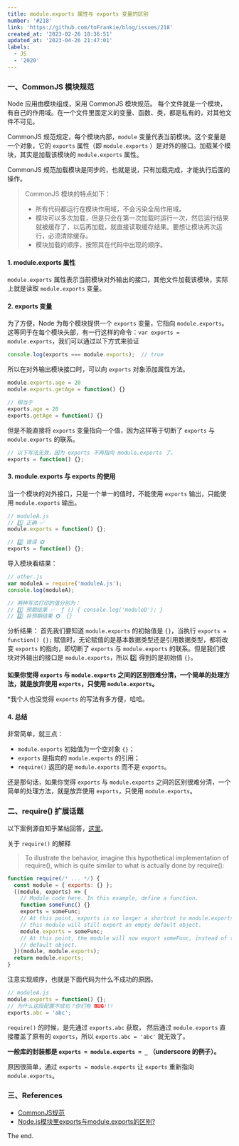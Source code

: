 ```yaml
---
title: module.exports 属性与 exports 变量的区别
number: '#218'
link: 'https://github.com/toFrankie/blog/issues/218'
created_at: '2023-02-26 18:36:51'
updated_at: '2023-04-26 21:47:01'
labels:
  - JS
  - '2020'
---
```

### 一、CommonJS 模块规范

Node 应用由模块组成，采用 CommonJS 模块规范。
每个文件就是一个模块，有自己的作用域。在一个文件里面定义的变量、函数、类，都是私有的，对其他文件不可见。

CommonJS 规范规定，每个模块内部，`module` 变量代表当前模块。这个变量是一个对象，它的 `exports` 属性（即 `module.exports` ）是对外的接口。加载某个模块，其实是加载该模块的 `module.exports` 属性。

CommonJS 规范加载模块是同步的，也就是说，只有加载完成，才能执行后面的操作。

> CommonJS 模块的特点如下：
> * 所有代码都运行在模块作用域，不会污染全局作用域。
> * 模块可以多次加载，但是只会在第一次加载时运行一次，然后运行结果就被缓存了，以后再加载，就直接读取缓存结果。要想让模块再次运行，必须清除缓存。
> * 模块加载的顺序，按照其在代码中出现的顺序。

#### 1. module.exports 属性

`module.exports` 属性表示当前模块对外输出的接口，其他文件加载该模块，实际上就是读取 `module.exports` 变量。

#### 2. exports 变量
为了方便，Node 为每个模块提供一个 `exports` 变量，它指向 `module.exports`。这等同于在每个模块头部，有一行这样的命令：`var exports = module.exports`，我们可以通过以下方式来验证

```js
console.log(exports === module.exports);  // true
```

所以在对外输出模块接口时，可以向 `exports` 对象添加属性方法。

```js
module.exports.age = 20
module.exports.getAge = function() {}

// 相当于
exports.age = 20
exports.getAge = function() {}
```

但是不能直接将 `exports` 变量指向一个值，因为这样等于切断了 `exports` 与 `module.exports` 的联系。

```js
// 以下写法无效，因为 exports 不再指向 module.exports 了。
exports = function() {};
```

#### 3. module.exports 与 exports 的使用

当一个模块的对外接口，只是一个单一的值时，不能使用 `exports` 输出，只能使用 `module.exports` 输出。

```js
// moduleA.js
// 1️⃣ 正确 ✅
module.exports = function() {};

// 2️⃣ 错误 ❎
exports = function() {};
```

导入模块看结果：

```js
// other.js
var moduleA = require('moduleA.js');
console.log(moduleA);

// 两种写法打印的值分别为：
// 1️⃣ 预期结果 ✅  ƒ () { console.log('moduleD'); }
// 2️⃣ 非预期结果 ❎  {}
```

分析结果：
首先我们要知道 `module.exports` 的初始值是 `{}`，当执行 `exports = function() {};` 赋值时，无论赋值的是基本数据类型还是引用数据类型，都将改变 `exports` 的指向，即切断了 `exports` 与 `module.exports` 的联系。但是我们模块对外输出的接口是 `module.exports`，所以 2️⃣ 得到的是初始值 `{}`。

**如果你觉得 `exports` 与 `module.exports` 之间的区别很难分清，一个简单的处理方法，就是放弃使用 `exports`，只使用 `module.exports`。**

\*我个人也没觉得 `exports` 的写法有多方便，哈哈。

#### 4. 总结
非常简单，就三点：

* `module.exports` 初始值为一个空对象 `{}`；
* `exports` 是指向的 `module.exports` 的引用；
* `require()` 返回的是 `module.exports` 而不是 `exports`。

还是那句话，如果你觉得 `exports` 与 `module.exports` 之间的区别很难分清，一个简单的处理方法，就是放弃使用 `exports`，只使用 `module.exports`。

### 二、require() 扩展话题

以下案例源自知乎某帖回答，[这里](https://www.zhihu.com/question/26621212/answer/625539463)。

关于 `require()` 的解释

> To illustrate the behavior, imagine this hypothetical implementation of require(), which is quite similar to what is actually done by require():

```js
function require(/* ... */) {
  const module = { exports: {} };
  ((module, exports) => {
    // Module code here. In this example, define a function.
    function someFunc() {}
    exports = someFunc;
    // At this point, exports is no longer a shortcut to module.exports, and
    // this module will still export an empty default object.
    module.exports = someFunc;
    // At this point, the module will now export someFunc, instead of the
    // default object.
  })(module, module.exports);
  return module.exports;
}
```
注意实现顺序，也就是下面代码为什么不成功的原因。

```js
// moduleA.js
module.exports = function() {};
// 为什么这段配置不成功？你们有 BUG!!!
exports.abc = 'abc';
```
`require()` 的时候，是先通过 `exports.abc` 获取， 然后通过 `module.exports` 直接覆盖了原有的 `exports`，所以 `exports.abc = 'abc'` 就无效了。

**一般库的封装都是 `exports = module.exports = _` （underscore 的例子）。**

原因很简单，通过 `exports = module.exports` 让 `exports` 重新指向 `module.exports`。

### 三、References
* [CommonJS规范](https://javascript.ruanyifeng.com/nodejs/module.html#)
* [Node.js模块里exports与module.exports的区别?](https://www.zhihu.com/question/26621212)

The end.
